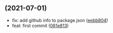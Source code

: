 ##  (2021-07-01)

* fix: add github info to package.json ([eebb804](https://github.com/larstadema/react-tools/commit/eebb804))
* feat: first commit ([061e813](https://github.com/larstadema/react-tools/commit/061e813))



